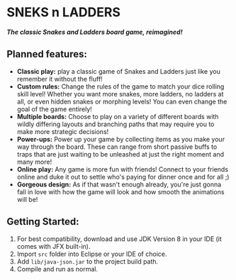 # SNEKS n LADDERS
***The classic Snakes and Ladders board game, reimagined!***

## Planned features:
- **Classic play:** play a classic game of Snakes and Ladders just like you remember it without the fluff!
- **Custom rules:** Change the rules of the game to match your dice rolling skill level! Whether you want more snakes, more ladders, no ladders at all, or even hidden snakes or morphing levels! You can even change the goal of the game entirely!
- **Multiple boards:** Choose to play on a variety of different boards with wildly differing layouts and branching paths that may require you to make more strategic decisions!
- **Power-ups:** Power up your game by collecting items as you make your way through the board. These can range from short passive buffs to traps that are just waiting to be unleashed at just the right moment and many more!
- **Online play:** Any game is more fun with friends! Connect to your friends online and duke it out to settle who's paying for dinner once and for all ;)
- **Gorgeous design:** As if that wasn't enough already, you're just gonna fall in love with how the game will look and how smooth the animations will be!

## Getting Started:
1. For best compatibility, download and use JDK Version 8 in your IDE (it comes with JFX built-in).
1. Import `src` folder into Eclipse or your IDE of choice.
2. Add `lib/java-json.jar` to the project build path.
3. Compile and run as normal.
